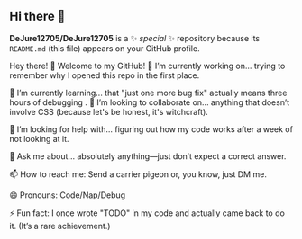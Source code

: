 ## Hi there 👋


**DeJure12705/DeJure12705** is a ✨ _special_ ✨ repository because its `README.md` (this file) appears on your GitHub profile.

Hey there! 👋 Welcome to my GitHub!
🔭 I’m currently working on... trying to remember why I opened this repo in the first place.

🌱 I’m currently learning... that "just one more bug fix" actually means three hours of debugging
.
👯 I’m looking to collaborate on... anything that doesn’t involve CSS (because let's be honest, it's witchcraft).

🤔 I’m looking for help with... figuring out how my code works after a week of not looking at it.

💬 Ask me about... absolutely anything—just don’t expect a correct answer.

📫 How to reach me: Send a carrier pigeon or, you know, just DM me.

😄 Pronouns: Code/Nap/Debug

⚡ Fun fact: I once wrote "TODO" in my code and actually came back to do it. (It’s a rare achievement.)
